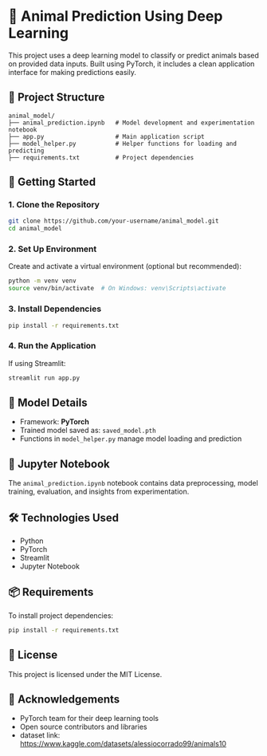 # 🐾 Animal Prediction Using Deep Learning

This project uses a deep learning model to classify or predict animals based on provided data inputs. Built using PyTorch, it includes a clean application interface for making predictions easily.

## 📂 Project Structure

```
animal_model/
├── animal_prediction.ipynb   # Model development and experimentation notebook
├── app.py                    # Main application script
├── model_helper.py           # Helper functions for loading and predicting
├── requirements.txt          # Project dependencies
```

## 🚀 Getting Started

### 1. Clone the Repository

```bash
git clone https://github.com/your-username/animal_model.git
cd animal_model
```

### 2. Set Up Environment

Create and activate a virtual environment (optional but recommended):

```bash
python -m venv venv
source venv/bin/activate  # On Windows: venv\Scripts\activate
```

### 3. Install Dependencies

```bash
pip install -r requirements.txt
```

### 4. Run the Application

If using Streamlit:

```bash
streamlit run app.py
```


## 🧠 Model Details

- Framework: **PyTorch**
- Trained model saved as: `saved_model.pth`
- Functions in `model_helper.py` manage model loading and prediction

## 📓 Jupyter Notebook

The `animal_prediction.ipynb` notebook contains data preprocessing, model training, evaluation, and insights from experimentation.

## 🛠️ Technologies Used

- Python
- PyTorch
- Streamlit
- Jupyter Notebook

## 📦 Requirements

To install project dependencies:

```bash
pip install -r requirements.txt
```

## 📜 License

This project is licensed under the MIT License.

## 🙌 Acknowledgements

- PyTorch team for their deep learning tools
- Open source contributors and libraries
- dataset link:
https://www.kaggle.com/datasets/alessiocorrado99/animals10

